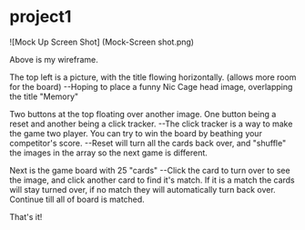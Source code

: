 # project1

![Mock Up Screen Shot]
(Mock-Screen shot.png)

Above is my wireframe.

The top left is a picture, with the title flowing horizontally. (allows more room for the board)
	--Hoping to place a funny Nic Cage head image, overlapping the title "Memory"

Two buttons at the top floating over another image. One button being a reset and another being a click tracker. 
	--The click tracker is a way to make the game two player. You can try to win the board by beathing your competitor's score. 
	--Reset will turn all the cards back over, and "shuffle" the images in the array so the next game is different.

Next is the game board with 25 "cards" 
	--Click the card to turn over to see the image, and click another card to find it's match. If it is a match the cards will stay turned over, if no match they will automatically turn back over. Continue till all of board is matched.

That's it!







